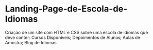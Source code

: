 # Landing-Page-de-Escola-de-Idiomas
Criação de um site com HTML e CSS sobre uma escola de idiomas que deve conter: Cursos Disponíveis; Depoimentos de Alunos; Aulas de Amostra;  Blog de Idiomas.
